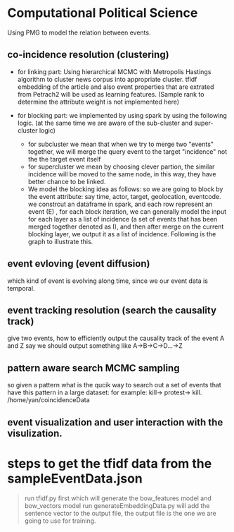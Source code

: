 # Computational Political Science
Using PMG to model the relation between events. 


## co-incidence resolution (clustering)
* for linking part:
Using hierarchical MCMC with Metropolis Hastings algorithm to cluster news corpus into appropriate cluster.
tfidf embedding of the article and also event properties that are extrated from Petrach2 will be used as learning features.
(Sample rank to determine the attribute weight is not implemented here)

* for blocking part:
we implemented by using spark by using the following logic. (at the same time we are aware of the sub-cluster and super-cluster logic)
  * for subcluster we mean that when we try to merge two "events" together, we will merge the query event to the target    "incidence" not the the target event itself
  * for supercluster we mean by choosing clever partion, the similar incidence will be moved to the same node, in this way, they have better chance to be linked.
  * We model the blocking idea as follows: so we are going to block by the event attribute: say time, actor, target, geolocation, eventcode.
  we constrcut an dataframe in spark, and each row represent an event (E) , for each block iteration, we can generally model the input for each layer as a list of incidence (a set of events that has been merged together denoted as I), and then after merge on the current blocking layer, we output it as a list of incidence.
  Following is the graph to illustrate this.
  
## event evloving (event diffusion)
which kind of event is evolving along time, since we our event data is temporal.
## event tracking resolution (search the causality track)
give two events, how to efficiently output the causality track of the event A and Z
say we should output something like A->B->C->D...->Z

## pattern aware search MCMC sampling
so given a pattern what is the qucik way to search out a set of events that have this pattern in a large dataset:
for example:
kill-> protest-> kill.
/home/yan/coincidenceData

## event visualization and user interaction with the visulization.

# steps to get the tfidf data from the sampleEventData.json
 >run tfidf.py first which will generate the bow_features model and bow_vectors model
 >run generateEmbeddingData.py will add the sentence vector to the output file, the output file is the one we are going to use
  for training.

